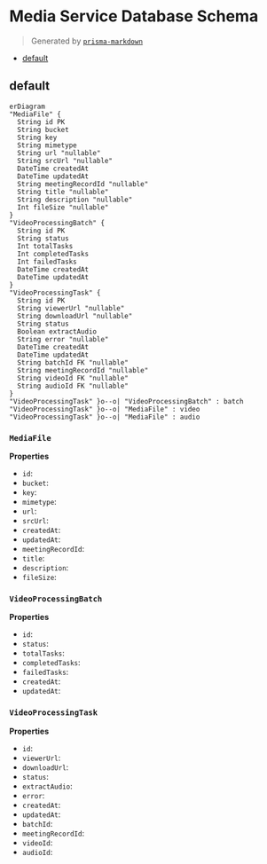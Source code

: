 # Media Service Database Schema
> Generated by [`prisma-markdown`](https://github.com/samchon/prisma-markdown)

- [default](#default)

## default
```mermaid
erDiagram
"MediaFile" {
  String id PK
  String bucket
  String key
  String mimetype
  String url "nullable"
  String srcUrl "nullable"
  DateTime createdAt
  DateTime updatedAt
  String meetingRecordId "nullable"
  String title "nullable"
  String description "nullable"
  Int fileSize "nullable"
}
"VideoProcessingBatch" {
  String id PK
  String status
  Int totalTasks
  Int completedTasks
  Int failedTasks
  DateTime createdAt
  DateTime updatedAt
}
"VideoProcessingTask" {
  String id PK
  String viewerUrl "nullable"
  String downloadUrl "nullable"
  String status
  Boolean extractAudio
  String error "nullable"
  DateTime createdAt
  DateTime updatedAt
  String batchId FK "nullable"
  String meetingRecordId "nullable"
  String videoId FK "nullable"
  String audioId FK "nullable"
}
"VideoProcessingTask" }o--o| "VideoProcessingBatch" : batch
"VideoProcessingTask" }o--o| "MediaFile" : video
"VideoProcessingTask" }o--o| "MediaFile" : audio
```

### `MediaFile`

**Properties**
  - `id`: 
  - `bucket`: 
  - `key`: 
  - `mimetype`: 
  - `url`: 
  - `srcUrl`: 
  - `createdAt`: 
  - `updatedAt`: 
  - `meetingRecordId`: 
  - `title`: 
  - `description`: 
  - `fileSize`: 

### `VideoProcessingBatch`

**Properties**
  - `id`: 
  - `status`: 
  - `totalTasks`: 
  - `completedTasks`: 
  - `failedTasks`: 
  - `createdAt`: 
  - `updatedAt`: 

### `VideoProcessingTask`

**Properties**
  - `id`: 
  - `viewerUrl`: 
  - `downloadUrl`: 
  - `status`: 
  - `extractAudio`: 
  - `error`: 
  - `createdAt`: 
  - `updatedAt`: 
  - `batchId`: 
  - `meetingRecordId`: 
  - `videoId`: 
  - `audioId`: 